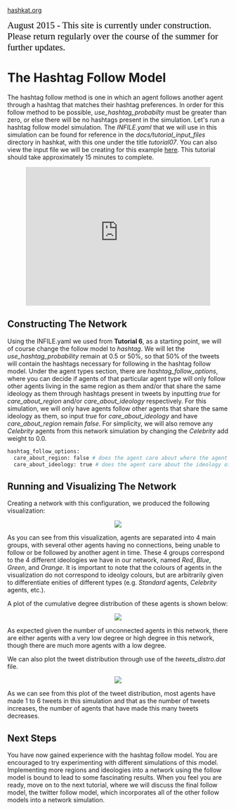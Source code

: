 [hashkat.org](http://hashkat.org)

<span style="color:black; font-family:Georgia; font-size:1.5em;">August 2015 - This site is currently under construction. Please return regularly over the course of the summer for further updates. </span>

# The Hashtag Follow Model

The hashtag follow method is one in which an agent follows another agent through a hashtag that matches their hashtag preferences. In order for this follow method to be possible, *use_hashtag_probabilty* must be greater than zero, or else there will be no hashtags present in the simulation. Let's run a hashtag follow model simulation. The *INFILE.yaml* that we will use in this simulation can be found for reference in the *docs/tutorial_input_files* directory in hashkat, with this one under the title *tutorial07*. You can also view the input file we will be creating for this example [here](https://github.com/hashkat/hashkat/blob/master/docs/tutorial_input_files/tutorial07/INFILE.yaml). This tutorial should take approximately 15 minutes to complete.

<p align = 'center'>
<iframe width="420" height="315" src="https://www.youtube.com/embed/50nUnyawKNU" frameborder="0" allowfullscreen></iframe>
</p>

## Constructing The Network

Using the INFILE.yaml we used from **Tutorial 6**, as a starting point, we will of course change the follow model to *hashtag*. We will let the *use_hashtag_probability* remain at 0.5 or 50%, so that 50% of the tweets will contain the hashtags necessary for following in the hashtag follow model. Under the agent types section, there are *hashtag_follow_options*, where you can decide if agents of that particular agent type will only follow other agents living in the same region as them and/or that share the same ideology as them through hashtags present in tweets by inputting *true* for *care_about_region* and/or *care_about_ideology* respectively. For this simulation, we will only have agents follow other agents that share the same ideology as them, so input *true* for *care_about_ideology* and have *care_about_region* remain *false*. For simplicity, we will also remove any *Celebrity* agents from this network simulation by changing the *Celebrity* add weight to 0.0.

```python
hashtag_follow_options:
  care_about_region: false # does the agent care about where the agent they will follow is from?
  care_about_ideology: true # does the agent care about the ideology of the agent they will follow?
```

## Running and Visualizing The Network

Creating a network with this configuration, we produced the following visualization:

<p align='center'>
<img src='../img/tutorial07/visualization.png'>
</p>

As you can see from this visualization, agents are separated into 4 main groups, with several other agents having no connections, being unable to follow or be followed by another agent in time. These 4 groups correspond to the 4 different ideologies we have in our network, named *Red*, *Blue*, *Green*, and *Orange*. It is important to note that the colours of agents in the visualization do not correspond to ideolgy colours, but are arbitrarily given to differentiate enities of different types (e.g. *Standard* agents, *Celebrity* agents, etc.).

A plot of the cumulative degree distribution of these agents is shown below:

<p align='center'>
<img src='../img/tutorial07/cumulative-degree_distribution_month_000.svg'>
</p>

As expected given the number of unconnected agents in this network, there are either agents with a very low degree or high degree in this network, though there are much more agents with a low degree.

We can also plot the tweet distribution through use of the *tweets_distro.dat* file.

<p align='center'>
<img src='../img/tutorial07/tweets_distro.svg'>
</p>

As we can see from this plot of the tweet distribution, most agents have made 1 to 6 tweets in this simulation and that as the number of tweets increases, the number of agents that have made this many tweets decreases.

## Next Steps

You have now gained experience with the hashtag follow model. You are encouraged to try experimenting with different simulations of this model. Implementing more regions and ideologies into a network using the follow model is bound to lead to some fascinating results. When you feel you are ready, move on to the next tutorial, where we will discuss the final follow model, the twitter follow model, which incorporates all of the other follow models into a network simulation.